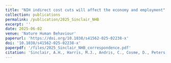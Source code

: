 ```yaml
---
title: "NIH indirect cost cuts will affect the economy and employment"
collection: publications
permalink: /publication/2025_Sinclair_NHB
excerpt: ''
date: 2025-06-02
venue: 'Nature Human Behaviour'
paperurl: 'https://doi.org/10.1038/s41562-025-02238-x'
doi: '10.1038/s41562-025-02238-x'
paperpdf: '/files/2025_Sinclair_NHB_correspondence.pdf'
citation: 'Sinclair, A.H., Harris, M.J., Andris, C., Cosme, D., Peters, E., Fagerlin, A., Falk, E.B., & Weitz, J.S. (2025) NIH indirect cost cuts will affect the economy and employment, Nature Human Behaviour, https://doi.org/10.1038/s41562-025-02238-x.'
---
```

